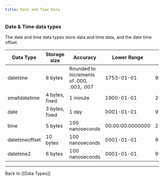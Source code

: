 ```yaml
---
title: Date and Time Data
---
```


### Date & Time data types

The date and time data types store data and time data, and the date time offset.

|**Data Type**|**Storage size**|**Accuracy**|**Lower Range**|**Upper Range**|
|---|---|---|---|---|
|datetime|8 bytes|Rounded to increments of .000, .003, .007|1753-01-01|9999-12-31|
|smalldatetime|4 bytes, fixed|1 minute|1900-01-01|2079-06-06|
|date|3 bytes, fixed|1 day|0001-01-01|9999-12-31|
|time|5 bytes|100 nanoseconds|00:00:00.0000000|23:59:59.9999999|
|datetimeoffset|10 bytes|100 nanoseconds|0001-01-01|9999-12-31|
|datetime2|6 bytes|100 nanoseconds|0001-01-01|9999-12-31|

---

Back to [[Data Types]]